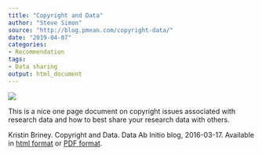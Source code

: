 ```yaml
---
title: "Copyright and Data"
author: "Steve Simon"
source: "http://blog.pmean.com/copyright-data/"
date: "2019-04-07"
categories:
- Recommendation
tags:
- Data sharing
output: html_document
---
```


![](http://www.pmean.com/new-images/19/copyright-data01.png)

<div class="notes">

This is a nice one page document on copyright issues associated with research data and how to best share your research data with others.

Kristin Briney. Copyright and Data. Data Ab Initio blog, 2016-03-17. Available in [html format][bri1] or [PDF format][bri2].

[bri1]: http://dataabinitio.com/?p=632
[bri2]: https://ndownloader.figshare.com/files/4849627

</div>
